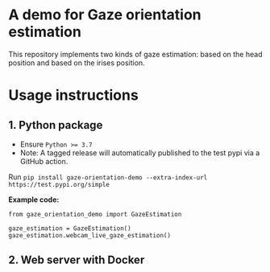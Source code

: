 # A demo for Gaze orientation estimation

This repository implements two kinds of gaze estimation: based on the head position and based on the irises position. 

# Usage instructions
## 1. Python package
- Ensure `Python >= 3.7`
- Note: A tagged release will automatically published to the test pypi via a GitHub action.

Run `pip install gaze-orientation-demo --extra-index-url https://test.pypi.org/simple`

**Example code:**

    from gaze_orientation_demo import GazeEstimation

    gaze_estimation = GazeEstimation()
    gaze_estimation.webcam_live_gaze_estimation()

## 2. Web server with Docker


##